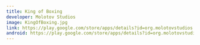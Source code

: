 ```yaml
---
title: King of Boxing
developer: Molotov Studios
image: KingOfBoxing.jpg
link: https://play.google.com/store/apps/details?id=org.molotovstudios.games.kob
android: https://play.google.com/store/apps/details?id=org.molotovstudios.games.kob
---
```

